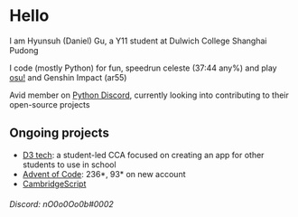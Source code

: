 # Hello

I am Hyunsuh (Daniel) Gu, a Y11 student at Dulwich College Shanghai Pudong

I code (mostly Python) for fun, speedrun celeste (37:44 any%) and play [osu!](https://osu.ppy.sh/users/29165713) and Genshin Impact (ar55)

Avid member on [Python Discord](https://discord.gg/python), currently looking into contributing to their open-source projects

## Ongoing projects
- [D3 tech](https://github.com/n0Oo0Oo0b/d3-tech): a student-led CCA focused on creating an app for other students to use in school
- [Advent of Code](https://github.com/n0Oo0Oo0b/advent-of-code): 236*, 93* on new account
- [CambridgeScript](https://github.com/n0Oo0Oo0b/pseudo-interpreter)

###### Discord: nO0o0Oo0b#0002

